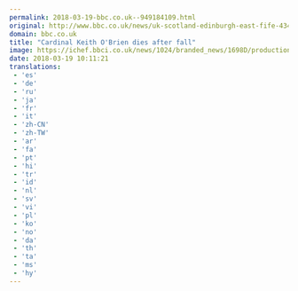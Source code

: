```yaml
---
permalink: 2018-03-19-bbc.co.uk--949184109.html
original: http://www.bbc.co.uk/news/uk-scotland-edinburgh-east-fife-43455753
domain: bbc.co.uk
title: "Cardinal Keith O'Brien dies after fall"
image: https://ichef.bbci.co.uk/news/1024/branded_news/1698D/production/_100475529_obrien_getty_2005.jpg
date: 2018-03-19 10:11:21
translations: 
 - 'es'
 - 'de'
 - 'ru'
 - 'ja'
 - 'fr'
 - 'it'
 - 'zh-CN'
 - 'zh-TW'
 - 'ar'
 - 'fa'
 - 'pt'
 - 'hi'
 - 'tr'
 - 'id'
 - 'nl'
 - 'sv'
 - 'vi'
 - 'pl'
 - 'ko'
 - 'no'
 - 'da'
 - 'th'
 - 'ta'
 - 'ms'
 - 'hy'
---
```


